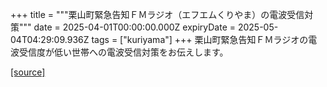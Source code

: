+++
title = """栗山町緊急告知ＦＭラジオ（エフエムくりやま）の電波受信対策"""
date = 2025-04-01T00:00:00.000Z
expiryDate = 2025-05-04T04:29:09.936Z
tags = ["kuriyama"]
+++
栗山町緊急告知ＦＭラジオの電波受信度が低い世帯への電波受信対策をお伝えします。

[[source]](https://www.town.kuriyama.hokkaido.jp/soshiki/53/28904.html)
